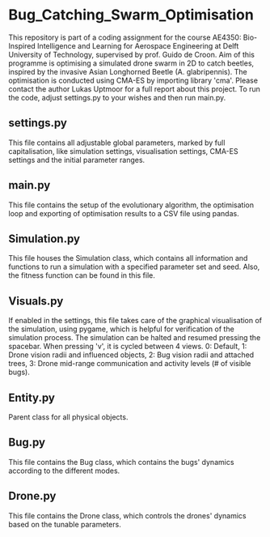 # Bug_Catching_Swarm_Optimisation

This repository is part of a coding assignment for the course AE4350: Bio-Inspired Intelligence and Learning for Aerospace Engineering at Delft University of Technology,
supervised by prof. Guido de Croon. Aim of this programme is optimising a simulated drone swarm in 2D
to catch beetles, inspired by the invasive Asian Longhorned Beetle (A. glabripennis). The optimisation is conducted using CMA-ES by importing library 'cma'. Please contact
the author Lukas Uptmoor for a full report about this project. To run the code, adjust settings.py to your wishes and then run main.py.

## settings.py
This file contains all adjustable global parameters, marked by full capitalisation, like simulation settings, visualisation settings, CMA-ES settings and the initial parameter
ranges.

## main.py
This file contains the setup of the evolutionary algorithm, the optimisation loop and exporting of optimisation results to a CSV file using pandas.

## Simulation.py
This file houses the Simulation class, which contains all information and functions to run a simulation with a specified parameter set and seed. Also, the fitness function can
be found in this file.

## Visuals.py
If enabled in the settings, this file takes care of the graphical visualisation of the simulation, using pygame, which is helpful for verification of the simulation process.
The simulation can be halted and resumed pressing the spacebar.
When pressing 'v', it is cycled between 4 views.
0: Default, 1: Drone vision radii and influenced objects, 2: Bug vision radii and attached trees, 3: Drone mid-range communication and activity levels (# of visible bugs).

## Entity.py
Parent class for all physical objects.

## Bug.py
This file contains the Bug class, which contains the bugs' dynamics according to the different modes.

## Drone.py
This file contains the Drone class, which controls the drones' dynamics based on the tunable parameters.

